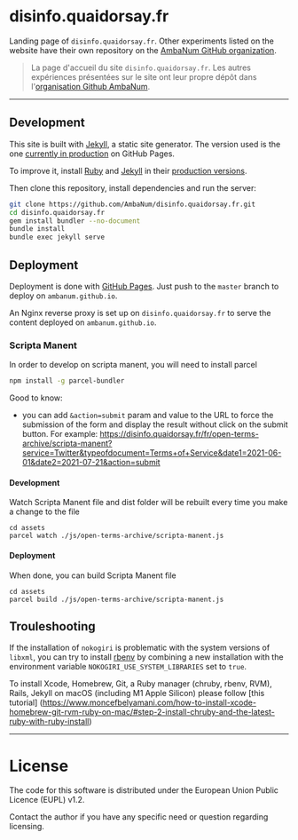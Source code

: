 # disinfo.quaidorsay.fr

Landing page of `disinfo.quaidorsay.fr`. Other experiments listed on the website have their own repository on the [AmbaNum GitHub organization](https://github.com/ambanum).

> La page d'accueil du site `disinfo.quaidorsay.fr`. Les autres expériences présentées sur le site ont leur propre dépôt dans l'[organisation Github AmbaNum](https://github.com/ambanum).

- - -

## Development

This site is built with [Jekyll](https://jekyllrb.com/), a static site generator. The version used is the one [currently in production](https://pages.github.com/versions/) on GitHub Pages.

To improve it, install [Ruby](https://www.ruby-lang.org/fr/) and [Jekyll](https://jekyllrb.com) in their [production versions](https://pages.github.com/versions/).

Then clone this repository, install dependencies and run the server:
```sh
git clone https://github.com/AmbaNum/disinfo.quaidorsay.fr.git
cd disinfo.quaidorsay.fr
gem install bundler --no-document
bundle install
bundle exec jekyll serve
```

## Deployment

Deployment is done with [GitHub Pages](https://pages.github.com). Just push to the `master` branch to deploy on `ambanum.github.io`.

An Nginx reverse proxy is set up on `disinfo.quaidorsay.fr` to serve the content deployed on `ambanum.github.io`.

### Scripta Manent

In order to develop on scripta manent, you will need to install parcel
```sh
npm install -g parcel-bundler
```

Good to know: 
- you can add `&action=submit` param and value to the URL to force the submission of the form and display the result without click on the submit button. For example: https://disinfo.quaidorsay.fr/fr/open-terms-archive/scripta-manent?service=Twitter&typeofdocument=Terms+of+Service&date1=2021-06-01&date2=2021-07-21&action=submit

#### Development
Watch Scripta Manent file and dist folder will be rebuilt every time you make a change to the file
```
cd assets
parcel watch ./js/open-terms-archive/scripta-manent.js
```

#### Deployment
When done, you can build Scripta Manent file
```
cd assets
parcel build ./js/open-terms-archive/scripta-manent.js
```

## Trouleshooting

If the installation of `nokogiri` is problematic with the system versions of `libxml`, you can try to install [rbenv](https://github.com/rbenv/rbenv) by combining a new installation with the environment variable `NOKOGIRI_USE_SYSTEM_LIBRARIES` set to `true`.

To install Xcode, Homebrew, Git, a Ruby manager (chruby, rbenv, RVM), Rails, Jekyll on macOS (including M1 Apple Silicon) please follow [this tutorial] (https://www.moncefbelyamani.com/how-to-install-xcode-homebrew-git-rvm-ruby-on-mac/#step-2-install-chruby-and-the-latest-ruby-with-ruby-install)


- - -

# License

The code for this software is distributed under the European Union Public Licence (EUPL) v1.2.

Contact the author if you have any specific need or question regarding licensing.

